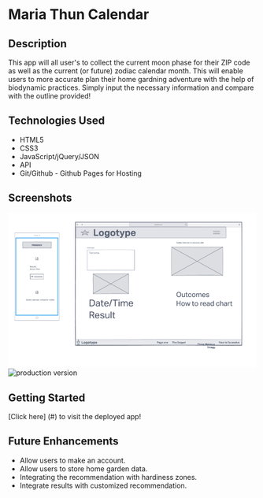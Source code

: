 # Maria Thun Calendar

## Description
This app will all user's to collect the current moon phase for their ZIP code as well as the current (or future) zodiac calendar month. This will enable users to more accurate plan their home gardning adventure with the help of biodynamic practices. Simply input the necessary information and compare with the outline provided!

## Technologies Used
- HTML5
- CSS3
- JavaScript/jQuery/JSON
- API
- Git/Github - Github Pages for Hosting

## Screenshots
![wireframe](./images/wireframe-ss.png)
![production version](./images/app-screenshot.png)

## Getting Started
[Click here] (#) to visit the deployed app!

## Future Enhancements
- Allow users to make an account.
- Allow users to store home garden data. 
- Integrating the recommendation with hardiness zones.
- Integrate results with customized recommendation.
